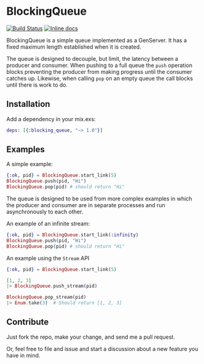 BlockingQueue
=============

[![Build Status](https://semaphoreci.com/api/v1/projects/019de5e9-689e-4c1c-b5ba-3242e44ab483/455080/badge.svg)](https://semaphoreci.com/joekain/blockingqueue) [![Inline docs](http://inch-ci.org/github/joekain/BlockingQueue.svg?branch=master)](http://inch-ci.org/github/joekain/BlockingQueue)

BlockingQueue is a simple queue implemented as a GenServer.  It has a fixed
maximum length established when it is created.

The queue is designed to decouple, but limit, the latency between a producer and
consumer.  When pushing to a full queue the `push` operation blocks
preventing the producer from making progress until the consumer catches up.
Likewise, when calling `pop` on an empty queue the call blocks until there
is work to do.

## Installation

Add a dependency in your mix.exs:

```elixir
deps: [{:blocking_queue, "~> 1.0"}]
```

## Examples

A simple example:

```elixir
{:ok, pid} = BlockingQueue.start_link(5)
BlockingQueue.push(pid, "Hi")
BlockingQueue.pop(pid) # should return "Hi"
```

The queue is designed to be used from more complex examples in which the
producer and consumer are in separate processes and run asynchronously to each
other.

An example of an infinite stream:
```elixir
{:ok, pid} = BlockingQueue.start_link(:infinity)
BlockingQueue.push(pid, "Hi")
BlockingQueue.pop(pid) # should return "Hi"
```

An example using the `Stream` API

```elixir
{:ok, pid} = BlockingQueue.start_link(5)

[1, 2, 3]
|> BlockingQueue.push_stream(pid)

BlockingQueue.pop_stream(pid)
|> Enum.take(3)  # Should return [1, 2, 3]
```

## Contribute

Just fork the repo, make your change, and send me a pull request.

Or, feel free to file and issue and start a discussion about a new feature you have in mind.

